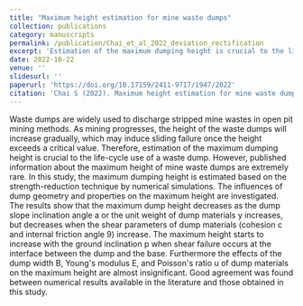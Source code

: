```yaml
---
title: "Maximum height estimation for mine waste dumps"
collection: publications
category: manuscripts
permalink: /publication/Chai_et_al_2022_deviation_rectification
excerpt: 'Estimation of the maximum dumping height is crucial to the life-cycle use of a waste dump. In this study, the maximum dumping height is estimated based on the strength-reduction technique by numerical simulations. The influences of dump geometry and properties on the maximum height are investigated.'
date: 2022-10-22
venue: ''
slidesurl: ''
paperurl: 'https://doi.org/10.17159/2411-9717/1947/2022'
citation: 'Chai S (2022). Maximum height estimation for mine waste dumps. Journal of the Southern African Institute of Mining and Metallurgy. 122(10):579-586. https://doi.org/10.17159/2411-9717/1947/2022.'
---
```


Waste dumps are widely used to discharge stripped mine wastes in open pit mining methods. As mining progresses, the height of the waste dumps will increase gradually, which may induce sliding failure once the height exceeds a critical value. Therefore, estimation of the maximum dumping height is crucial to the life-cycle use of a waste dump. However, published information about the maximum height of mine waste dumps are extremely rare. In this study, the maximum dumping height is estimated based on the strength-reduction technique by numerical simulations. The influences of dump geometry and properties on the maximum height are investigated. The results show that the maximum dump height decreases as the dump slope inclination angle a or the unit weight of dump materials y increases, but decreases when the shear parameters of dump materials (cohesion c and internal friction angle 9) increase. The maximum height starts to increase with the ground inclination p when shear failure occurs at the interface between the dump and the base. Furthermore the effects of the dump width B, Young's modulus E, and Poisson's ratio u of dump materials on the maximum height are almost insignificant. Good agreement was found between numerical results available in the literature and those obtained in this study.
